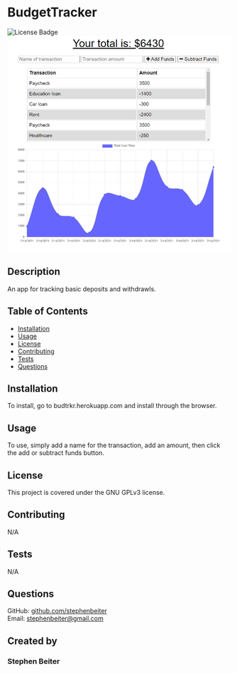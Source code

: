 # BudgetTracker
![License Badge](https://img.shields.io/badge/license-GNU%20GPLv3-green)
![BudgetTrackerSS](/public/icons/budgettracker.png)
## Description
An app for tracking basic deposits and withdrawls.
## Table of Contents
* [Installation](#Installation)
* [Usage](#Usage)
* [License](#License)
* [Contributing](#Contributing)
* [Tests](#Tests)
* [Questions](#Questions)
## Installation
To install, go to budtrkr.herokuapp.com and install through the browser.
## Usage
To use, simply add a name for the transaction, add an amount, then click the add or subtract funds button.
## License
This project is covered under the GNU GPLv3 license.
## Contributing
N/A
## Tests
N/A
## Questions
GitHub: [github.com/stephenbeiter](http://github.com/stephenbeiter)  
Email: [stephenbeiter@gmail.com](mailto:stephenbeiter@gmail.com)
## Created by
### Stephen Beiter
